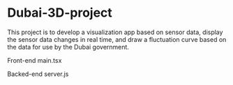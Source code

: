 # Dubai-3D-project
This project is to develop a visualization app based on sensor data, display the sensor data changes in real time, and draw a fluctuation curve based on the data for use by the Dubai government.



Front-end
main.tsx

Backed-end
server.js

